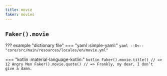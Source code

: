 ```yaml
---
title: movie
faker: movies
---
```


## `Faker().movie`

??? example "dictionary file"
    === "yaml :simple-yaml:"
        ```yaml
        --8<-- "core/src/main/resources/locales/en/movie.yml"
        ```

=== "kotlin :material-language-kotlin:"
    ```kotlin
    Faker().movie.title() // => 12 Angry Men
    Faker().movie.quote() // => Frankly, my dear, I don’t give a damn.
    ```
